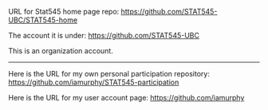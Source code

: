URL for Stat545 home page repo: https://github.com/STAT545-UBC/STAT545-home

The account it is under: https://github.com/STAT545-UBC

This is an organization account.

*****************************************************************************

Here is the URL for my own personal participation repository: https://github.com/iamurphy/STAT545-participation

Here is the URL for my user account page: https://github.com/iamurphy


